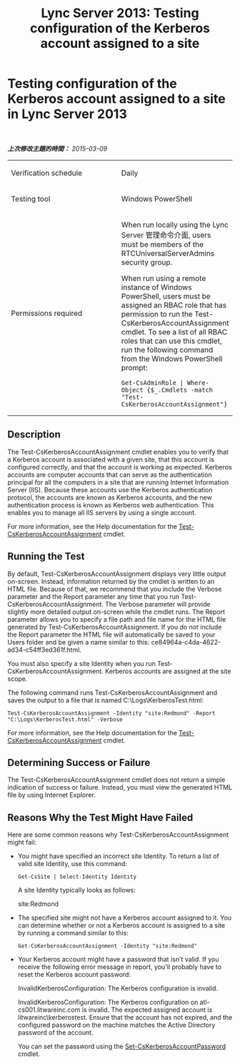 ﻿---
title: 'Lync Server 2013: Testing configuration of the Kerberos account assigned to a site'
TOCTitle: Testing configuration of the Kerberos account assigned to a site
ms:assetid: a087d77e-c59e-44f5-9caa-ccfd41be7276
ms:mtpsurl: https://technet.microsoft.com/zh-tw/library/Dn743837(v=OCS.15)
ms:contentKeyID: 62279357
ms.date: 08/24/2015
mtps_version: v=OCS.15
ms.translationtype: HT
---

# Testing configuration of the Kerberos account assigned to a site in Lync Server 2013

 

_**上次修改主題的時間：** 2015-03-09_


<table>
<colgroup>
<col style="width: 50%" />
<col style="width: 50%" />
</colgroup>
<tbody>
<tr class="odd">
<td><p>Verification schedule</p></td>
<td><p>Daily</p></td>
</tr>
<tr class="even">
<td><p>Testing tool</p></td>
<td><p>Windows PowerShell</p></td>
</tr>
<tr class="odd">
<td><p>Permissions required</p></td>
<td><p>When run locally using the Lync Server 管理命令介面, users must be members of the RTCUniversalServerAdmins security group.</p>
<p>When run using a remote instance of Windows PowerShell, users must be assigned an RBAC role that has permission to run the Test-CsKerberosAccountAssignment cmdlet. To see a list of all RBAC roles that can use this cmdlet, run the following command from the Windows PowerShell prompt:</p>
<pre><code>Get-CsAdminRole | Where-Object {$_.Cmdlets -match &quot;Test-CsKerberosAccountAssignment&quot;}</code></pre></td>
</tr>
</tbody>
</table>


## Description

The Test-CsKerberosAccountAssignment cmdlet enables you to verify that a Kerberos account is associated with a given site, that this account is configured correctly, and that the account is working as expected. Kerberos accounts are computer accounts that can serve as the authentication principal for all the computers in a site that are running Internet Information Server (IIS). Because these accounts use the Kerberos authentication protocol, the accounts are known as Kerberos accounts, and the new authentication process is known as Kerberos web authentication. This enables you to manage all IIS servers by using a single account.

For more information, see the Help documentation for the [Test-CsKerberosAccountAssignment](test-cskerberosaccountassignment.md) cmdlet.

## Running the Test

By default, Test-CsKerberosAccountAssignment displays very little output on-screen. Instead, information returned by the cmdlet is written to an HTML file. Because of that, we recommend that you include the Verbose parameter and the Report parameter any time that you run Test-CsKerberosAccountAssignment. The Verbose parameter will provide slightly more detailed output on-screen while the cmdlet runs. The Report parameter allows you to specify a file path and file name for the HTML file generated by Test-CsKerberosAccountAssignment. If you do not include the Report parameter the HTML file will automatically be saved to your Users folder and be given a name similar to this: ce84964a-c4da-4622-ad34-c54ff3ed361f.html.

You must also specify a site Identity when you run Test-CsKerberosAccountAssignment. Kerberos accounts are assigned at the site scope.

The following command runs Test-CsKerberosAccountAssignment and saves the output to a file that is named C:\\Logs\\KerberosTest.html:

    Test-CsKerberosAccountAssignment -Identity "site:Redmond" -Report "C:\Logs\KerberosTest.html" -Verbose

For more information, see the Help documentation for the [Test-CsKerberosAccountAssignment](test-cskerberosaccountassignment.md) cmdlet.

## Determining Success or Failure

The Test-CsKerberosAccountAssignment cmdlet does not return a simple indication of success or failure. Instead, you must view the generated HTML file by using Internet Explorer.

## Reasons Why the Test Might Have Failed

Here are some common reasons why Test-CsKerberosAccountAssignment might fail:

  - You might have specified an incorrect site Identity. To return a list of valid site Identity, use this command:
    
        Get-CsSite | Select-Identity Identity
    
    A site Identity typically looks as follows:
    
    site:Redmond

  - The specified site might not have a Kerberos account assigned to it. You can determine whether or not a Kerberos account is assigned to a site by running a command similar to this:
    
        Get-CsKerberosAccountAssignment -Identity "site:Redmond"

  - Your Kerberos account might have a password that isn't valid. If you receive the following error message in report, you'll probably have to reset the Kerberos account password:
    
    InvalidKerberosConfiguration: The Kerberos configuration is invalid.
    
    InvalidKerberosConfiguration: The Kerberos configuration on atl-cs001.litwareinc.com is invalid. The expected assigned account is litwareinc\\kerberostest. Ensure that the account has not expired, and the configured password on the machine matches the Active Directory password of the account.
    
    You can set the password using the [Set-CsKerberosAccountPassword](set-cskerberosaccountpassword.md) cmdlet.

